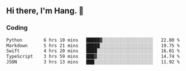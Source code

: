 ## Hi there, I'm Hang. 👋

### Coding

<!--START_SECTION:waka-->

```txt
Python        6 hrs 10 mins   █████▓░░░░░░░░░░░░░░░░░░░   22.80 %
Markdown      5 hrs 21 mins   █████░░░░░░░░░░░░░░░░░░░░   19.75 %
Swift         4 hrs 20 mins   ████░░░░░░░░░░░░░░░░░░░░░   16.01 %
TypeScript    3 hrs 59 mins   ███▓░░░░░░░░░░░░░░░░░░░░░   14.74 %
JSON          3 hrs 13 mins   ███░░░░░░░░░░░░░░░░░░░░░░   11.92 %
```

<!--END_SECTION:waka-->
